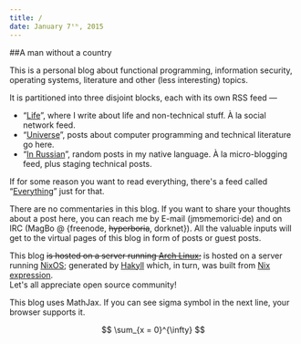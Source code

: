```yaml
---
title: /
date: January 7ᵗʰ, 2015
---
```


##A man without a country

This is a personal blog about functional programming, information security, operating systems,
literature and other (less interesting) topics.

It is partitioned into three disjoint blocks, each with its own RSS feed —

 + “[Life](/life.html)”, where I write about life and non-technical stuff. À la social network feed.
 + “[Universe](/universe.html)”, posts about computer programming and technical literature go here.
 + “[In Russian](/ru.html)”, random posts in my native language. À la micro-blogging feed, plus 
   staging technical posts.

If for some reason you want to read everything, there's a feed called “[Everything](/archive.html)” 
just for that.

There are no commentaries in this blog. If you want to share your thoughts about a post here, 
you can reach me by E-mail (jmפmemorici·de) and on IRC (MagBo @ {freenode, ~~hyperboria~~, dorknet}).
All the valuable inputs will get to the virtual pages of this blog in form of posts or guest posts.

This blog ~~is hosted on a server running [Arch Linux](https://www.archlinux.org/);~~
is hosted on a server running [NixOS](http://nixos.org);
generated by [Hakyll](http://jaspervdj.be/hakyll) which, in turn, was 
built from [Nix expression](https://github.com/NixOS/nixpkgs/blob/master/pkgs/development/libraries/haskell/hakyll/default.nix).  
Let's all appreciate open source community!

This blog uses MathJax. If you can see sigma symbol in the next line, your browser supports it.

$$ \sum_{x = 0}^{\infty} $$
